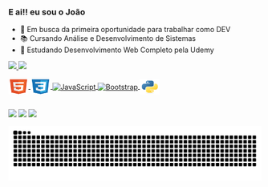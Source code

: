 ### E ai!! eu sou o João

- 👔 Em busca da primeira oportunidade para trabalhar como DEV
- 📚 Cursando Análise e Desenvolvimento de Sistemas
- 🚀 Estudando Desenvolvimento Web Completo pela Udemy

 <div>
  <a href="https://github.com/joaopmiguel">
  <img height="100em" src="https://github-readme-stats.vercel.app/api?username=joaopmiguel&show_icons=true&theme=gruvbox&include_all_commits=true&count_private=true"/>
  <img height="100em" src="https://github-readme-stats.vercel.app/api/top-langs/?username=joaopmiguel&layout=compact&langs_count=16&theme=gruvbox"/>
  </div>
<div style="display: inline_block"><br>
  <img align="center" alt="HTML" height="30" width="40" src="https://raw.githubusercontent.com/devicons/devicon/master/icons/html5/html5-original.svg">
  <img align="center" alt="CSS" height="30" width="40" src="https://raw.githubusercontent.com/devicons/devicon/master/icons/css3/css3-original.svg">
  <img align="center" alt="JavaScript" height="30" width="40" src="https://cdn.jsdelivr.net/gh/devicons/devicon/icons/javascript/javascript-original.svg">
  <img align="center" alt="Bootstrap" height="30" width="40" src="https://cdn.jsdelivr.net/gh/devicons/devicon/icons/bootstrap/bootstrap-plain-wordmark.svg">
  <img align="center" alt="Python" height="30" width="40" src="https://raw.githubusercontent.com/devicons/devicon/master/icons/python/python-original.svg">
</div>
  
 ##
  
  <div> 
   <a href="https://www.linkedin.com/in/jo%C3%A3omiguel" target="_blank"><img src="https://img.shields.io/badge/-LinkedIn-%230077B5?style=for-the-badge&logo=linkedin&logoColor=white" target="_blank"></a> 
    <a href="https://www.instagram.com/joaop_miguel" target="_blank"><img src="https://img.shields.io/badge/-Instagram-%23E4405F?style=for-the-badge&logo=instagram&logoColor=white" target="_blank"></a>
 	  <a href = "mailto:joaopaulomiguel@outlook.com.br"><img src="https://img.shields.io/badge/Microsoft_Outlook-0078D4?style=for-the-badge&logo=microsoft-outlook&logoColor=white" target="_blank"></a>
 
  ![Snake animation](https://github.com/joaopmiguel/joaopmiguel/blob/output/github-contribution-grid-snake.svg)
 
</div>
